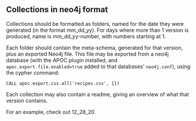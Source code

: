 ## Collections in neo4j format

Collections should be formatted as folders, named for the date they were generated (in the format mm_dd_yy). For days where more than 1 version is produced, name is mm_dd_yy-number, with numbers starting at 1.

Each folder should contain the meta-schema, generated for that version, plus an exported Neo4j file. This file may be exported from a neo4j database (with the APOC plugin installed, and `apoc.export.file.enabled=true` added to that databases' `neo4j.conf`), using the cypher command:

```
CALL apoc.export.csv.all('recipes.csv', {})
```

Each collection may also contain a readme, giving an overview of what that version contains.

For an example, check out 12_28_20.